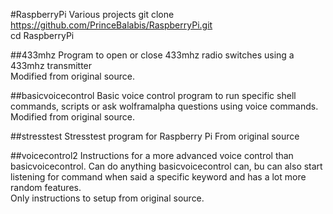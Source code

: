#RaspberryPi Various projects
git clone https://github.com/PrinceBalabis/RaspberryPi.git    
cd RaspberryPi

##433mhz
Program to open or close 433mhz radio switches using a 433mhz transmitter    
Modified from original source.

##basicvoicecontrol
Basic voice control program to run specific shell commands, scripts or ask wolframalpha questions using voice commands.    
Modified from original source.

##stresstest
Stresstest program for Raspberry Pi
From original source

##voicecontrol2
Instructions for a more advanced voice control than basicvoicecontrol. Can do anything basicvoicecontrol can, bu can also start listening for command when said a specific keyword and has a lot more random features.    
Only instructions to setup from original source.